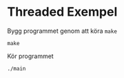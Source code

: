 # Threaded Exempel

Bygg programmet genom att köra `make`
```
make
```

Kör programmet 
```
./main
```
